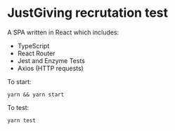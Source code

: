 # JustGiving recrutation test

 A SPA written in React which includes:
 * TypeScript
 * React Router
 * Jest and Enzyme Tests
 * Axios (HTTP requests) 
 
To start:
```
yarn && yarn start
```

To test:
```
yarn test
```
 
 